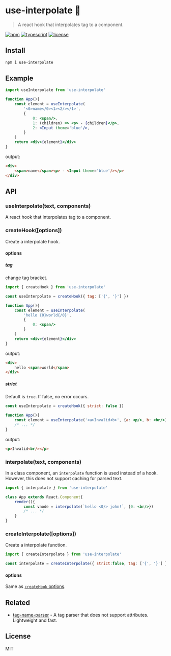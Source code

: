 # use-interpolate 📃
> A react hook that interpolates tag to a component.

[![npm](https://flat.badgen.net/npm/v/use-interpolate)](https://www.npmjs.com/package/use-interpolate)
[![typescript](https://flat.badgen.net/badge/typescript/3.4.3/blue)](https://www.typescriptlang.org)
[![license](https://flat.badgen.net/github/license/skt-t1-byungi/use-interpolate)](https://github.com/skt-t1-byungi/use-interpolate/blob/master/LICENSE)

## Install
```sh
npm i use-interpolate
```

## Example
```jsx
import useInterpolate from 'use-interpolate'

function App(){
    const element = useInterpolate(
        '<0>name</0><1><2/></1>',
        {
            0: <span/>,
            1: (children) => <p> - {children}</p>,
            2: <Input theme='blue'/>,
        }
    )
    return <div>{element}</div>
}
```
output:
```html
<div>
    <span>name</span><p> - <Input theme='blue'/></p>
</div>
```
## API
### useInterpolate(text, components)
A react hook that interpolates tag to a component.

### createHook([options])
Create a interpolate hook.

#### options
##### tag
change tag bracket.

```jsx
import { createHook } from 'use-interpolate'

const useInterpolate = createHook({ tag: ['{', '}'] })

function App(){
    const element = useInterpolate(
        'hello {0}world{/0}',
        {
            0: <span/>
        }
    )
    return <div>{element}</div>
}
```
output:
```html
<div>
    hello <span>world</span>
</div>
```
##### strict
Default is `true`. If false, no error occurs.

```jsx
const useInterpolate = createHook({ strict: false })

function App(){
    const element = useInterpolate('<a>Invalid<b>', {a: <p/>, b: <br/>}) // no error.
    /* ... */
}
```
output:
```html
<p>Invalid<br/></p>
```

### interpolate(text, components)
In a class component, an `interpolate` function is used instead of a hook.
However, this does not support caching for parsed text.

```jsx
import { interpolate } from 'use-interpolate'

class App extends React.Component{
    render(){
        const vnode = interpolate(`hello <0/> john!`, {0: <br/>})
        /* ... */
    }
}
```

### createInterpolate([options])
Create a interpolate function.

```js
import { createInterpolate } from 'use-interpolate'

const interpolate = createInterpolate({ strict:false, tag: ['{', '}'] })
```

#### options
Same as [`createHook` options](#options).

## Related
- [tag-name-parser](https://github.com/skt-t1-byungi/tag-name-parser) - A tag parser that does not support attributes. Lightweight and fast.

## License
MIT
